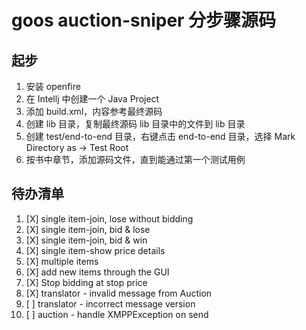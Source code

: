 # goos auction-sniper 分步骤源码

## 起步

1. 安装 openfire
2. 在 Intellj 中创建一个 Java Project
3. 添加 build.xml，内容参考最终源码
4. 创建 lib 目录，复制最终源码 lib 目录中的文件到 lib 目录
5. 创建 test/end-to-end 目录，右键点击 end-to-end 目录，选择 Mark Directory as ->  Test Root
6. 按书中章节，添加源码文件，直到能通过第一个测试用例

## 待办清单

1. [X] single item-join, lose without bidding 
2. [X] single item-join, bid & lose
3. [X] single item-join, bid & win
4. [X] single item-show price details
5. [X] multiple items
6. [X] add new items through the GUI
7. [X] Stop bidding at stop price
8. [X] translator - invalid message from Auction
9. [ ] translator - incorrect message version
10. [ ] auction - handle XMPPException on send